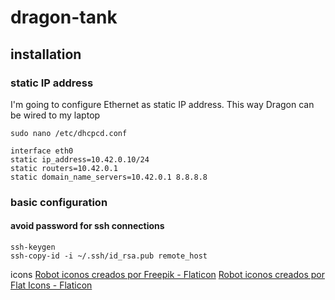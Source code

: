 # dragon-tank

## installation

### static IP address 
I'm going to configure Ethernet as static IP address. This way Dragon can be wired to my laptop 

`sudo nano /etc/dhcpcd.conf`

```
interface eth0
static ip_address=10.42.0.10/24
static routers=10.42.0.1
static domain_name_servers=10.42.0.1 8.8.8.8 
```

### basic configuration 

#### avoid password for ssh connections
```
ssh-keygen
ssh-copy-id -i ~/.ssh/id_rsa.pub remote_host
```


icons
<a href="https://www.flaticon.es/iconos-gratis/robot" title="robot iconos">Robot iconos creados por Freepik - Flaticon</a>
<a href="https://www.flaticon.es/iconos-gratis/robot" title="robot iconos">Robot iconos creados por Flat Icons - Flaticon</a>
